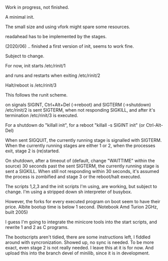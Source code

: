 Work in progress, not finished.


A minimal init. 

The small size and using vfork might spare some resources.

readahead has to be implemented by the stages.


(2020/06)
.. finished a first version of init, seems to work fine.

Subject to change.

For now, init starts 
/etc/rinit/1 

and runs and restarts when exiting
/etc/rinit/2

Halt/reboot is /etc/rinit/3

This follows the runit scheme.


on signals SIGINT, Ctrl+Alt+Del (->reboot) and SIGTERM (->shutdown)
/etc/rinit/2 is sent SIGTERM, when not responding SIGKILL,
and after it's termination
/etc/rinit/3 is executed.


For a shutdown do "killall init",
for a reboot "killall -s SIGINT init" (or Ctrl-Alt-Del)

When sent SIGQUIT, the currently running stage is signalled with SIGTERM.
When the currently running stages are either 1 or 2, when the processes exit,
stage 2 is (re)started.

On shutdown, after a timeout of (default, change "WAITTIME" within the source) 
30 seconds past the sent SIGTERM,
the currently running stage is sent a SIGKILL.
When still not responding within 30 seconds, 
it's assumed the process is zombified and stage 3 or
the reboot/halt executed.


The scripts 1,2,3 and the init scripts I'm using, are working, but subject to change.
I'm using a stripped down sh interpreter of busybox.

However, the forks for every executed program on boot seem to have their price.
Albite bootup time is below 1 second. (Notebook Amd Turion 2GHz, built 2005)

I guess I'm going to integrate the minicore tools into the start scripts, 
and rewrite 1 and 2 as C programs. 

The bootscripts aren't tidied, there are some instructions left, 
I fiddled around with syncronization.
Showed up, no sync is needed.
To be more exact, even stage 2 is not really needed.
I leave this at it is for now.
And upload this into the branch devel of minilib,
since it is in development.

